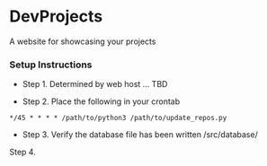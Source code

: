 # DevProjects
A website for showcasing your projects

### Setup Instructions

* Step 1. Determined by web host ... TBD

* Step 2. Place the following in your crontab

```
*/45 * * * * /path/to/python3 /path/to/update_repos.py
```

* Step 3. Verify the database file has been written /src/database/

Step 4. 